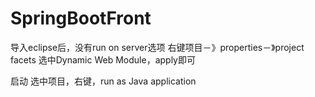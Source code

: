 # SpringBootFront
导入eclipse后，没有run on server选项
右键项目－》properties－》project facets
选中Dynamic Web Module，apply即可

启动
选中项目，右键，run as Java application

